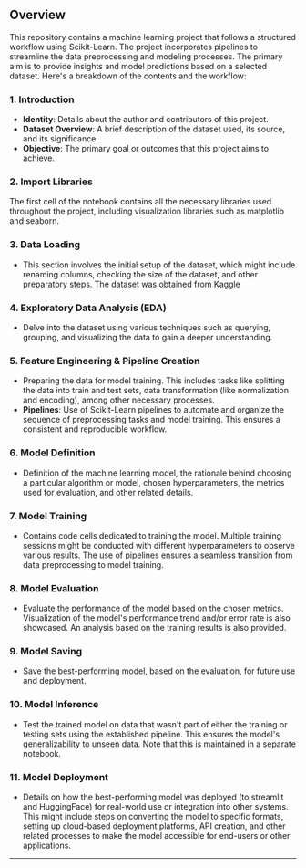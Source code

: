 ## Overview

This repository contains a machine learning project that follows a structured workflow using Scikit-Learn. The project incorporates pipelines to streamline the data preprocessing and modeling processes. The primary aim is to provide insights and model predictions based on a selected dataset. Here's a breakdown of the contents and the workflow:

### 1. Introduction
- **Identity**: Details about the author and contributors of this project.
- **Dataset Overview**: A brief description of the dataset used, its source, and its significance.
- **Objective**: The primary goal or outcomes that this project aims to achieve.

### 2. Import Libraries
The first cell of the notebook contains all the necessary libraries used throughout the project, including visualization libraries such as matplotlib and seaborn.

### 3. Data Loading
- This section involves the initial setup of the dataset, which might include renaming columns, checking the size of the dataset, and other preparatory steps. The dataset was obtained from [Kaggle](https://www.kaggle.com/datasets/vikramamin/customer-churn-decision-tree-and-random-forest)

### 4. Exploratory Data Analysis (EDA)
- Delve into the dataset using various techniques such as querying, grouping, and visualizing the data to gain a deeper understanding.

### 5. Feature Engineering & Pipeline Creation
- Preparing the data for model training. This includes tasks like splitting the data into train and test sets, data transformation (like normalization and encoding), among other necessary processes.
- **Pipelines**: Use of Scikit-Learn pipelines to automate and organize the sequence of preprocessing tasks and model training. This ensures a consistent and reproducible workflow.

### 6. Model Definition
- Definition of the machine learning model, the rationale behind choosing a particular algorithm or model, chosen hyperparameters, the metrics used for evaluation, and other related details.

### 7. Model Training
- Contains code cells dedicated to training the model. Multiple training sessions might be conducted with different hyperparameters to observe various results. The use of pipelines ensures a seamless transition from data preprocessing to model training.

### 8. Model Evaluation
- Evaluate the performance of the model based on the chosen metrics. Visualization of the model's performance trend and/or error rate is also showcased. An analysis based on the training results is also provided.

### 9. Model Saving
- Save the best-performing model, based on the evaluation, for future use and deployment. 

### 10. Model Inference
- Test the trained model on data that wasn't part of either the training or testing sets using the established pipeline. This ensures the model's generalizability to unseen data. Note that this is maintained in a separate notebook.


### 11. Model Deployment
- Details on how the best-performing model was deployed (to streamlit and HuggingFace) for real-world use or integration into other systems. This might include steps on converting the model to specific formats, setting up cloud-based deployment platforms, API creation, and other related processes to make the model accessible for end-users or other applications.

---

